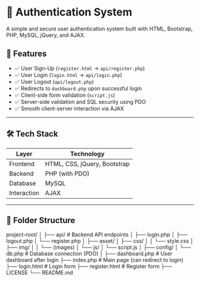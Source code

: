 # 🔐 Authentication System

A simple and secure user authentication system built with HTML, Bootstrap, PHP, MySQL, jQuery, and AJAX.

## 🚀 Features

- ✅ User Sign-Up (`register.html` → `api/register.php`)
- ✅ User Login (`login.html` → `api/login.php`)
- ✅ User Logout (`api/logout.php`)
- ✅ Redirects to `dashboard.php` upon successful login
- ✅ Client-side form validation (`script.js`)
- ✅ Server-side validation and SQL security using PDO
- ✅ Smooth client-server interaction via AJAX

---

## 🛠️ Tech Stack

| Layer       | Technology               |
|-------------|--------------------------|
| Frontend    | HTML, CSS, jQuery, Bootstrap |
| Backend     | PHP (with PDO)            |
| Database    | MySQL                     |
| Interaction | AJAX                      |

---

## 📁 Folder Structure

project-root/
│
├── api/ # Backend API endpoints
│ ├── login.php
│ ├── logout.php
│ └── register.php
│
├── asset/
│ ├── css/
│ │ └── style.css
│ ├── img/
│ │ └── (images)
│ └── js/
│ └── script.js
│
├── config/
│ └── db.php # Database connection (PDO)
│
├── dashboard.php # User dashboard after login
├── index.php # Main page (can redirect to login)
├── login.html # Login form
├── register.html # Register form
├── LICENSE
└── README.md
